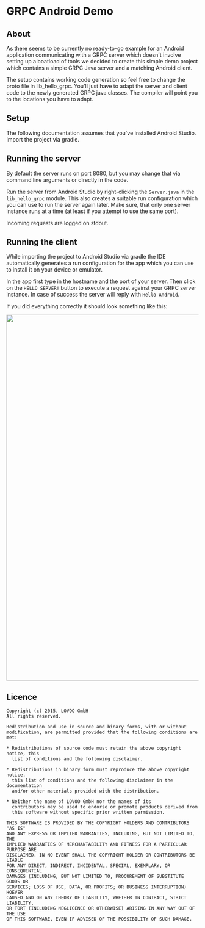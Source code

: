 GRPC Android Demo
=================

About
-----

As there seems to be currently no ready-to-go example for an Android application communicating with
a GRPC server which doesn't involve setting up a boatload of tools we decided to create this simple
demo project which contains a simple GRPC Java server and a matching Android client.

The setup contains working code generation so feel free to change the proto file in lib_hello_grpc.
You'll just have to adapt the server and client code to the newly generated GRPC java classes. The
compiler will point you to the locations you have to adapt.

Setup
-----

The following documentation assumes that you've installed Android Studio. Import the project via
gradle.

Running the server
------------------

By default the server runs on port 8080, but you may change that via command line arguments or
directly in the code.

Run the server from Android Studio by right-clicking the `Server.java` in the `lib_hello_grpc`
module. This also creates a suitable run configuration which you can use to run the server again
later. Make sure, that only one server instance runs at a time (at least if you attempt to use the
same port).

Incoming requests are logged on stdout.

Running the client
------------------

While importing the project to Android Studio via gradle the IDE automatically generates a run
configuration for the app which you can use to install it on your device or emulator.

In the app first type in the hostname and the port of your server. Then click on the `HELLO SERVER!`
button to execute a request against your GRPC server instance. In case of success the server will
reply with `Hello Android`.

If you did everything correctly it should look something like this:

<img src="https://raw.githubusercontent.com/Lovoo/grpc-android-demo/master/grpc-android-anim.gif" width="540" height="960" />

Licence
-------

    Copyright (c) 2015, LOVOO GmbH
    All rights reserved.

    Redistribution and use in source and binary forms, with or without
    modification, are permitted provided that the following conditions are met:

    * Redistributions of source code must retain the above copyright notice, this
      list of conditions and the following disclaimer.

    * Redistributions in binary form must reproduce the above copyright notice,
      this list of conditions and the following disclaimer in the documentation
      and/or other materials provided with the distribution.

    * Neither the name of LOVOO GmbH nor the names of its
      contributors may be used to endorse or promote products derived from
      this software without specific prior written permission.

    THIS SOFTWARE IS PROVIDED BY THE COPYRIGHT HOLDERS AND CONTRIBUTORS "AS IS"
    AND ANY EXPRESS OR IMPLIED WARRANTIES, INCLUDING, BUT NOT LIMITED TO, THE
    IMPLIED WARRANTIES OF MERCHANTABILITY AND FITNESS FOR A PARTICULAR PURPOSE ARE
    DISCLAIMED. IN NO EVENT SHALL THE COPYRIGHT HOLDER OR CONTRIBUTORS BE LIABLE
    FOR ANY DIRECT, INDIRECT, INCIDENTAL, SPECIAL, EXEMPLARY, OR CONSEQUENTIAL
    DAMAGES (INCLUDING, BUT NOT LIMITED TO, PROCUREMENT OF SUBSTITUTE GOODS OR
    SERVICES; LOSS OF USE, DATA, OR PROFITS; OR BUSINESS INTERRUPTION) HOEVER
    CAUSED AND ON ANY THEORY OF LIABILITY, WHETHER IN CONTRACT, STRICT LIABILITY,
    OR TORT (INCLUDING NEGLIGENCE OR OTHERWISE) ARISING IN ANY WAY OUT OF THE USE
    OF THIS SOFTWARE, EVEN IF ADVISED OF THE POSSIBILITY OF SUCH DAMAGE.
